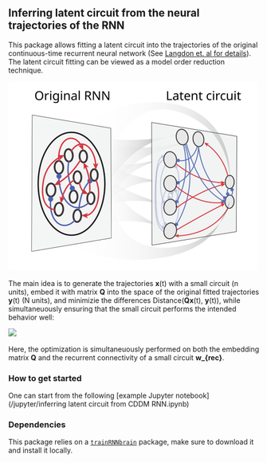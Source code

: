 ## Inferring latent circuit from the neural trajectories of the RNN

This package allows fitting a latent circuit into the trajectories of the original continuous-time recurrent neural network (See [Langdon et. al for details](https://www.biorxiv.org/content/10.1101/2022.01.23.477431v1)). The latent circuit fitting can be viewed as a model order reduction technique.

<img src="fig/Latent Circuit diagram.svg">

The main idea is to generate the trajectories **x**(t) with a small circuit (n units), embed it with matrix **Q** into the space of the original fitted trajectories **y**(t) (N units), and minimizie the differences Distance(**Qx**(t), **y**(t)), while simultaneuously ensuring that the small circuit performs the intended behavior well:

<img src="https://latex.codecogs.com/svg.image?\text{Cost}=\min_{Q,w_{rec}}\|\mathbf{y}(t)-Q\mathbf{x}(t)\|_2&plus;c_2\|\text{output}(\mathbf{x})-\text{target}\|_2&plus;c_3\:\text{extra&space;penalties}">

Here, the optimization is simultaneuously performed on both the embedding matrix **Q** and the recurrent connectivity of a small circuit **w_{rec}**.

### How to get started

One can start from the following [example Jupyter notebook](/jupyter/inferring latent circuit from CDDM RNN.ipynb)

### Dependencies

This package relies on a [`trainRNNbrain`](link) package, make sure to download it and install it locally.






